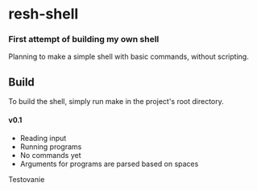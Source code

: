 # resh-shell
### First attempt of building my own shell

Planning to make a simple shell with basic commands, without scripting.

## Build
To build the shell, simply run make in the project's root directory.

#### v0.1

- Reading input
- Running programs
- No commands yet
- Arguments for programs are parsed based on spaces

Testovanie